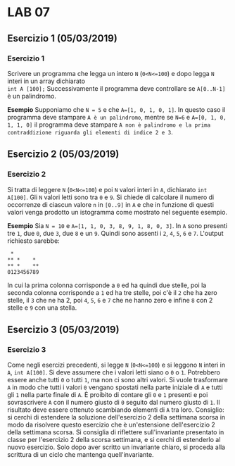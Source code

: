# LAB 07

## Esercizio 1 (05/03/2019)
### Esercizio 1
Scrivere un programma che legga un intero `N` (`0<N<=100`) e dopo legga `N` interi in un array dichiarato  
`int A [100];`
Successivamente il programma deve controllare se `A[0..N-1]` è un palindromo.

**Esempio**
Supponiamo che `N = 5` e che `A=[1, 0, 1, 0, 1]`. In questo caso il programma deve stampare `A è un palindromo`, mentre se `N=6` e `A=[0, 1, 0, 1, 1, 0]` il programma deve stampare `A non è palindromo e la prima contraddizione riguarda gli elementi di indice 2 e 3`.

## Esercizio 2 (05/03/2019)
### Esercizio 2
Si tratta di leggere `N` (`0<N<=100`) e poi `N` valori interi in `A`, dichiarato `int A[100]`. Gli `N` valori letti sono tra `0` e `9`. Si chiede di calcolare il numero di occorrenze di ciascun valore `n` in `[0..9]` in `A` e che in funzione di questi valori venga prodotto un istogramma come mostrato nel seguente esempio.

**Esempio**
Sia `N = 10` e `A=[1, 1, 0, 3, 8, 9, 1, 8, 0, 3]`. In `A` sono presenti tre `1`, due `0`, due `3`, due `8`  e un `9`. Quindi sono assenti i `2`, `4`, `5`, `6` e `7`. L'output richiesto sarebbe:  
```
 *
** *    *
** *    **
0123456789
``` 
In cui la prima colonna corrisponde a `0` ed ha quindi due stelle, poi la seconda colonna corrisponde a `1` ed ha tre stelle, poi c'è il `2` che ha zero stelle, il `3` che ne ha 2, poi `4`, `5`, `6` e `7` che ne hanno zero e infine `8` con 2 stelle e `9` con una stella.  

## Esercizio 3 (05/03/2019)
### Esercizio 3
Come negli esercizi precedenti, si legge `N` (`0<N<=100`) e si leggono `N` interi in `A`, `int A[100]`. Si deve assumere che i valori letti siano o `0` o `1`. Potrebbero essere anche tutti `0` o tutti `1`, ma non ci sono altri valori. Si vuole trasformare `A` in modo che tutti i valori `0` vengano spostati nella parte iniziale  di `A` e tutti gli `1` nella parte finale di `A`. È proibito di contare gli `0` e `1` presenti e poi sovrascrivere `A` con il numero giusto di `0` seguito dal numero giusto di `1`. Il risultato deve essere ottenuto scambiando elementi di `A` tra loro.
Consiglio: si cerchi di estendere la soluzione dell'esercizio 2 della settimana scorsa in modo da risolvere questo esercizio che è un'estensione dell'esercizio 2 della settimana scorsa. Si consiglia di riflettere sull'invariante presentato in classe per l'esercizio 2 della scorsa settimana, e si cerchi di estenderlo al nuovo esercizio. Solo dopo aver scritto un invariante chiaro, si proceda alla scrittura di un ciclo che mantenga quell'invariante. 